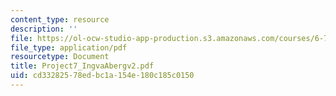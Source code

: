 ```yaml
---
content_type: resource
description: ''
file: https://ol-ocw-studio-app-production.s3.amazonaws.com/courses/6-772-compound-semiconductor-devices-spring-2003/cd33282578edbc1a154e180c185c0150_Project7_IngvaAbergv2.pdf
file_type: application/pdf
resourcetype: Document
title: Project7_IngvaAbergv2.pdf
uid: cd332825-78ed-bc1a-154e-180c185c0150
---
```

